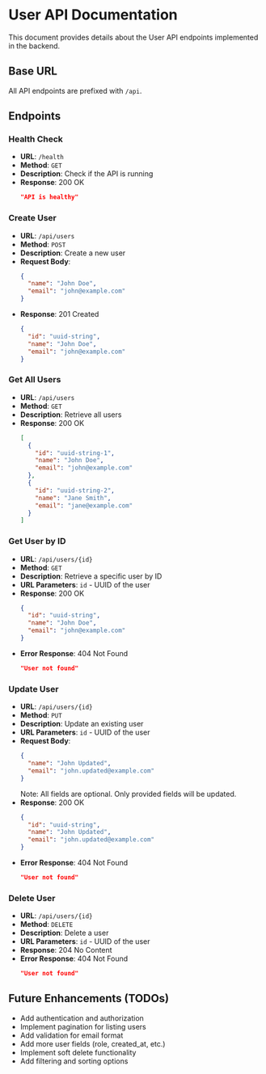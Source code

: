 # User API Documentation

This document provides details about the User API endpoints implemented in the backend.

## Base URL

All API endpoints are prefixed with `/api`.

## Endpoints

### Health Check
- **URL**: `/health`
- **Method**: `GET`
- **Description**: Check if the API is running
- **Response**: 200 OK
  ```json
  "API is healthy"
  ```

### Create User
- **URL**: `/api/users`
- **Method**: `POST`
- **Description**: Create a new user
- **Request Body**:
  ```json
  {
    "name": "John Doe",
    "email": "john@example.com"
  }
  ```
- **Response**: 201 Created
  ```json
  {
    "id": "uuid-string",
    "name": "John Doe",
    "email": "john@example.com"
  }
  ```

### Get All Users
- **URL**: `/api/users`
- **Method**: `GET`
- **Description**: Retrieve all users
- **Response**: 200 OK
  ```json
  [
    {
      "id": "uuid-string-1",
      "name": "John Doe",
      "email": "john@example.com"
    },
    {
      "id": "uuid-string-2",
      "name": "Jane Smith",
      "email": "jane@example.com"
    }
  ]
  ```

### Get User by ID
- **URL**: `/api/users/{id}`
- **Method**: `GET`
- **Description**: Retrieve a specific user by ID
- **URL Parameters**: `id` - UUID of the user
- **Response**: 200 OK
  ```json
  {
    "id": "uuid-string",
    "name": "John Doe",
    "email": "john@example.com"
  }
  ```
- **Error Response**: 404 Not Found
  ```json
  "User not found"
  ```

### Update User
- **URL**: `/api/users/{id}`
- **Method**: `PUT`
- **Description**: Update an existing user
- **URL Parameters**: `id` - UUID of the user
- **Request Body**:
  ```json
  {
    "name": "John Updated",
    "email": "john.updated@example.com"
  }
  ```
  Note: All fields are optional. Only provided fields will be updated.
- **Response**: 200 OK
  ```json
  {
    "id": "uuid-string",
    "name": "John Updated",
    "email": "john.updated@example.com"
  }
  ```
- **Error Response**: 404 Not Found
  ```json
  "User not found"
  ```

### Delete User
- **URL**: `/api/users/{id}`
- **Method**: `DELETE`
- **Description**: Delete a user
- **URL Parameters**: `id` - UUID of the user
- **Response**: 204 No Content
- **Error Response**: 404 Not Found
  ```json
  "User not found"
  ```

## Future Enhancements (TODOs)

- Add authentication and authorization
- Implement pagination for listing users
- Add validation for email format
- Add more user fields (role, created_at, etc.)
- Implement soft delete functionality
- Add filtering and sorting options
